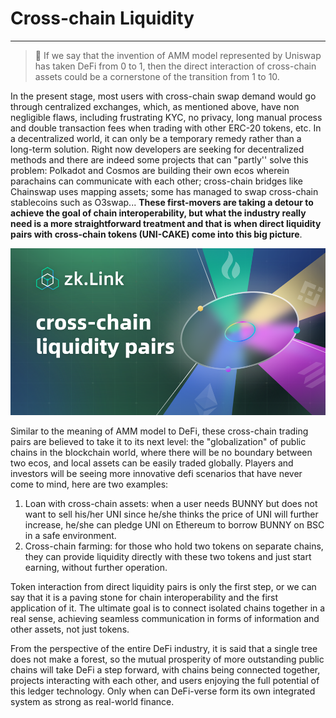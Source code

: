 
# Cross-chain Liquidity

---
> 🌟 <span className="highlight">If we say that the invention of AMM model represented by Uniswap has taken DeFi from 0 to 1, then the direct interaction of cross-chain assets could be a cornerstone of the transition from 1 to 10. </span>


​​In the present stage, most users with cross-chain swap demand would go through centralized exchanges, which, as mentioned above, have non negligible flaws, including frustrating KYC, no privacy, long manual process and double transaction fees when trading with other ERC-20 tokens, etc. In a decentralized world, it can only be a temporary remedy rather than a long-term solution. Right now developers are seeking for decentralized methods and there are indeed some projects that can "partly'' solve this problem: Polkadot and Cosmos are building their own ecos wherein parachains can  communicate with each other; cross-chain bridges like Chainswap uses mapping assets; some has managed to swap cross-chain stablecoins such as O3swap... **These first-movers are taking a detour to achieve the goal of chain interoperability, but what the industry really need is a more straightforward treatment and that is when direct liquidity pairs with cross-chain tokens (UNI-CAKE) come into this big picture**.


![cross-chain liquidity pairs](../static/img/liquidity_pairs.png)

Similar to the meaning of AMM model to DeFi, these cross-chain trading pairs are believed to take it to its next level: the "globalization" of public chains in the blockchain world, where there will be no boundary between two ecos, and local assets can be easily traded globally. Players and investors will be seeing more innovative defi scenarios that have never come to mind, here are two examples:

1. Loan with cross-chain assets: when a user needs BUNNY but does not want to sell his/her UNI since he/she thinks the price of UNI will further increase, he/she can pledge UNI on Ethereum to borrow BUNNY on BSC in a safe environment.
2. Cross-chain farming: for those who hold two tokens on separate chains, they can provide liquidity directly with these two tokens and just start earning, without further operation.

Token interaction from direct liquidity pairs is only the first step, or we can say that it is a paving stone for chain interoperability and the first application of it. The ultimate goal is to connect isolated chains together in a real sense, achieving seamless communication in forms of information and other assets, not just tokens.

From the perspective of the entire DeFi industry, it is said that a single tree does not make a forest, so the mutual prosperity of more outstanding public chains will take DeFi a step forward, with chains being connected together, projects interacting with each other, and users enjoying the full potential of this ledger technology. Only when can DeFi-verse form its own integrated system as strong as real-world finance.
